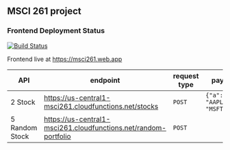## MSCI 261 project

### Frontend Deployment Status

[![Build Status](https://travis-ci.com/derekyin/msci261.svg?token=YzmFaH4zrTpGsKpLKNAW&branch=master)](https://travis-ci.com/derekyin/msci261)

Frontend live at
https://msci261.web.app

| API | endpoint | request type | payload |
|---|---|---|---|
| 2 Stock | https://us-central1-msci261.cloudfunctions.net/stocks | `POST` |`{"a": "AAPL","b": "MSFT}`|
| 5 Random Stock| https://us-central1-msci261.cloudfunctions.net/random-portfolio | `POST` |  |

